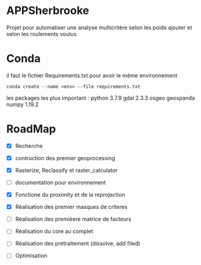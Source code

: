 # APPSherbrooke

Projet pour automatiser une analyse multicritère selon les poids ajouter et selon les roulements voulus

# Conda 
il faut le fichier Requirements.txt pour avoir le même environnement
    
```
conda create --name <env> --file requirements.txt
```
    
les packages les plus important :
python 3.7.9
gdal 2.3.3
osgeo
geospanda
numpy 1.19.2

# RoadMap 
- [x] Recherche
- [x] contruction des premier geoprocessing
- [x] Rasterize, Reclassify et raster_calculator
- [ ] documentation pour environnement
- [x] Fonctione du proximity et de la reprojection
- [x] Réalisation des premier masques de criteres
- [ ] Réalisation des premièere matrice de facteurs
- [ ] Réalisation du core au complet
- [ ] Réalisation des prétraitement (dissolve, add filed)
- [ ] Optimisation

